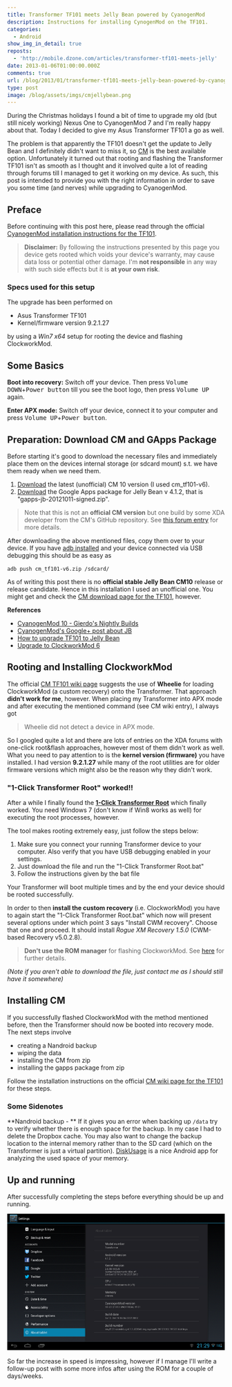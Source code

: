 ```yaml
---
title: Transformer TF101 meets Jelly Bean powered by CyanogenMod
description: Instructions for installing CynogenMod on the TF101.
categories:
  - Android
show_img_in_detail: true
reposts:
  - 'http://mobile.dzone.com/articles/transformer-tf101-meets-jelly'
date: 2013-01-06T01:00:00.000Z
comments: true
url: /blog/2013/01/transformer-tf101-meets-jelly-bean-powered-by-cyanogenmod
type: post
image: /blog/assets/imgs/cmjellybean.png
---
```


During the Christmas holidays I found a bit of time to upgrade my old (but still nicely working) Nexus One to CyanogenMod 7 and I'm really happy about that. Today I decided to give my Asus Transformer TF101 a go as well.

The problem is that apparently the TF101 doesn't get the update to Jelly Bean and I definitely didn't want to miss it, so [CM](http://www.cyanogenmod.org/) is the best available option. Unfortunately it turned out that rooting and flashing the Transformer TF101 isn't as smooth as I thought and it involved quite a lot of reading through forums till I managed to get it working on my device. As such, this post is intended to provide you with the right information in order to save you some time (and nerves) while upgrading to CyanogenMod.

## Preface ##
Before continuing with this post here, please read through the official [CyanogenMod installation instructions for the TF101][cm_tf101_wiki].

> **Disclaimer:** By following the instructions presented by this page you device gets rooted which voids your device's warranty, may cause data loss or potential other damage. I'm **not responsible** in any way with such side effects but it is **at your own risk**.

### Specs used for this setup ###
The upgrade has been performed on

- Asus Transformer TF101
- Kernel/firmware version 9.2.1.27

by using a _Win7 x64_ setup for rooting the device and flashing ClockworkMod.

## Some Basics ##

**Boot into recovery:** Switch off your device. Then press <kbd>Volume DOWN</kbd>+<kbd>Power button</kbd> till you see the boot logo, then press <kbd>Volume UP</kbd> again.

**Enter APX mode:** Switch off your device, connect it to your computer and press <kbd>Volume UP</kbd>+<kbd>Power button</kbd>.

## Preparation: Download CM and GApps Package ##
Before starting it's good to download the necessary files and immediately place them on the devices internal storage (or sdcard mount) s.t. we have them ready when we need them.

1. [Download][cm_unofficial_downs] the latest (unofficial) CM 10 version (I used cm_tf101-v6).
1. [Download][gapps_latest] the Google Apps package for Jelly Bean v 4.1.2, that is "gapps-jb-20121011-signed.zip".

> Note that this is not an **official CM version** but one build by some XDA developer from the CM's GitHub repository. See [this forum entry](http://forum.xda-developers.com/showthread.php?t=1858295) for more details.

After downloading the above mentioned files, copy them over to your device. If you have [adb installed](http://www.howtogeek.com/125769/how-to-install-and-use-abd-the-android-debug-bridge-utility/) and your device connected via USB debugging this should be as easy as 

    adb push cm_tf101-v6.zip /sdcard/

As of writing this post there is no **official stable Jelly Bean CM10** release or release candidate. Hence in this installation I used an unofficial one. You might get and check the [CM download page for the TF101][cm_tf101], however.

**References**
- [CyanogenMod 10 - Gierdo's Nightly Builds](http://forum.xda-developers.com/showthread.php?t=1858295)
- [CyanogenMod's Google+ post about JB](https://plus.google.com/+CyanogenMod/posts/UhCMjr739TY)
- [How to upgrade TF101 to Jelly Bean](http://www.androidauthority.com/eee-pad-transformer-tf101-android-4-1-stable-cyanogenmod-10-cm10-unofficial-115537/)
- [Upgrade to ClockworkMod 6](http://www.androidauthority.com/eee-pad-transformer-tf101-clockworkmod-recovery-6-touch-recovery-112408/)

## Rooting and Installing ClockworkMod ##
The official [CM TF101 wiki page][cm_tf101_wiki] suggests the use of **Wheelie** for loading ClockworkMod (a custom recovery) onto the Transformer. That approach **didn't work for me**, however. When placing my Transformer into APX mode and after executing the mentioned command (see CM wiki entry), I always got

> Wheelie did not detect a device in APX mode.

So I googled quite a lot and there are lots of entries on the XDA forums with one-click root&flash approaches, however most of them didn't work as well. What you need to pay attention to is the **kernel version (firmware)** you have installed. I had version **9.2.1.27** while many of the root utilities are for older firmware versions which might also be the reason why they didn't work.

### "1-Click Transformer Root" worked!! ###
After a while I finally found the [**1-Click Transformer Root**](http://forum.xda-developers.com/showthread.php?t=1689193) which finally worked. You need Windows 7 (don't know if Win8 works as well) for executing the root processes, however.

The tool makes rooting extremely easy, just follow the steps below:

1. Make sure you connect your running Transformer device to your computer. Also verify that you have USB debugging enabled in your settings.
1. Just download the file and run the "1-Click Transformer Root.bat"
1. Follow the instructions given by the bat file

Your Transformer will boot multiple times and by the end your device should be rooted successfully. 

In order to then **install the custom recovery** (i.e. ClockworkMod) you have to again start the "1-Click Transformer Root.bat" which now will present several options under which point 3 says "Install CWM recovery". Choose that one and proceed. It should install _Rogue XM Recovery 1.5.0_ (CWM-based Recovery v5.0.2.8).

> **Don't use the ROM manager** for flashing ClockworkMod. See [here](http://forum.xda-developers.com/showthread.php?t=1671598) for further details.

_(Note if you aren't able to download the file, just contact me as I should still have it somewhere)_

## Installing CM ##
If you successfully flashed ClockworkMod with the method mentioned before, then the Transformer should now be booted into recovery mode. The next steps involve 

- creating a Nandroid backup
- wiping the data
- installing the CM from zip
- installing the gapps package from zip

Follow the installation instructions on the official [CM wiki page for the TF101][cm_tf101_wiki] for these steps.

### Some Sidenotes ###
**Nandroid backup - ** If it gives you an error when backing up `/data` try to verify whether there is enough space for the backup. In my case I had to delete the Dropbox cache. You may also want to change the backup location to the internal memory rather than to the SD card (which on the Transformer is just a virtual partition). [DiskUsage](https://play.google.com/store/apps/details?id=com.google.android.diskusage&hl=en) is a nice Android app for analyzing the used space of your memory.

## Up and running ##
After successfully completing the steps before everything should be up and running.

![](/blog/assets/imgs/cm_jellybean_screenshot.png)

So far the increase in speed is impressing, however if I manage I'll write a follow-up post with some more infos after using the ROM for a couple of days/weeks.

[cm_tf101_wiki]: http://wiki.cyanogenmod.org/index.php?title=Install_CM_for_tf101
[cm_unofficial_downs]: http://goo.im/devs/RaymanFX/downloads/CyanogenMod-10
[cm_tf101]: http://get.cm/?device=tf101
[gapps_latest]: http://goo.im/gapps
